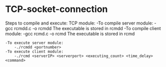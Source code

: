 # TCP-socket-connection
Steps to compile and  execute:
TCP module:
	-To compile server module:
		-gcc rcmdd.c -o rcmdd
	The executable is stored in rcmdd
	-To compile client module:
		-gcc rcmd.c -o rcmd
	The executable is stored in rcmd

	-To execute server module:
		-./rcmdd <portnumber> 
	-To execute client module:
		-./rcmd <serverIP> <serverport> <executing_count> <time_delay> <command>
